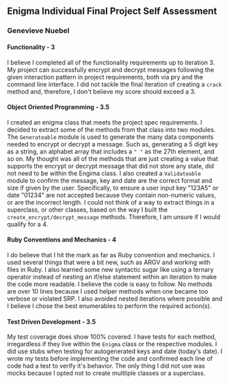 ## Enigma Individual Final Project Self Assessment

### Genevieve Nuebel


#### Functionality - 3
  I believe I completed all of the functionality requirements up to iteration 3. My project can successfully encrypt and decrypt messages following the given interaction pattern in project requirements, both via pry and the command line interface. I did not tackle the final iteration of creating a `crack` method and, therefore, I don't believe my score should exceed a 3.

#### Object Oriented Programming - 3.5
  I created an enigma class that meets the project spec requirements. I decided to extract some of the methods from that class into two modules. The `Generateable` module is used to generate the many data components needed to encrypt or decrypt a message. Such as, generating a 5 digit key as a string, an alphabet array that includes a `" "` as the 27th element, and so on. My thought was all of the methods that are just creating a value that supports the encrypt or decrypt message that did not store any state, did not need to be within the Engima class. I also created a `Validateable` module to confirm the message, key and date are the correct format and size if given by the user. Specifically, to ensure a user input key "123A5" or date "01234" are not accepted because they contain non-numeric values, or are the incorrect length. I could not think of a way to extract things in a superclass, or other classes, based on the way I built the `create_encrypt/decrypt_message` methods. Therefore, I am unsure if I would qualify for a 4.

#### Ruby Conventions and Mechanics - 4
  I do believe that I hit the mark as far as Ruby convention and mechanics. I used several things that were a bit new, such as ARGV and working with files in Ruby. I also learned some new syntactic sugar like using a ternary operator instead of nesting an if/else statement within an iteration to make the code more readable. I believe the code is easy to follow. No methods are over 10 lines because I used helper methods when one became too verbose or violated SRP. I also avoided nested iterations where possible and I believe I chose the best enumerables to perform the required action(s).

#### Test Driven Development - 3.5
  My test coverage does show 100% covered. I have tests for each method, irregardless if they live within the `Enigma` class or the respective modules. I did use stubs when testing for autogenerated keys and date (today's date). I wrote my tests before implementing the code and confirmed each line of code had a test to verify it's behavior. The only thing I did not use was mocks because I opted not to create multliple classes or a superclass.
